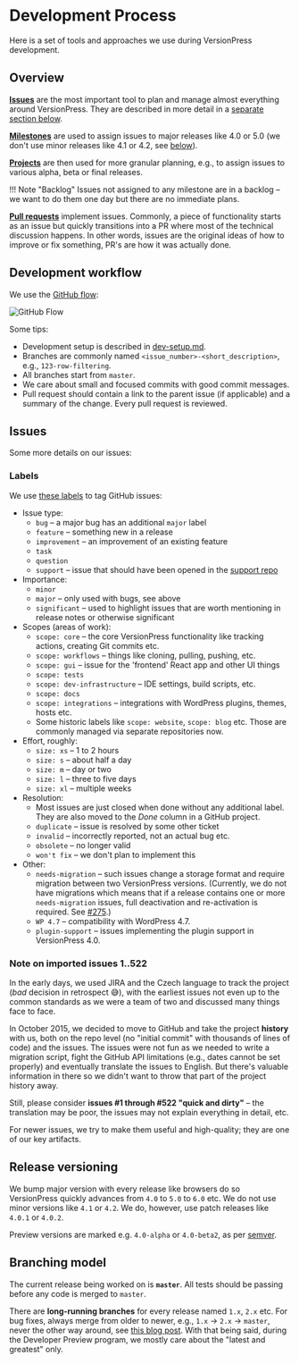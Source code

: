 # Development Process

Here is a set of tools and approaches we use during VersionPress development.

## Overview

[**Issues**](https://github.com/versionpress/versionpress/issues) are the most important tool to plan and manage almost everything around VersionPress. They are described in more detail in a [separate section below](#issues).

[**Milestones**](https://github.com/versionpress/versionpress/milestones) are used to assign issues to major releases like 4.0 or 5.0 (we don't use minor releases like 4.1 or 4.2, see [below](#release-versioning)).

[**Projects**](https://github.com/versionpress/versionpress/projects) are then used for more granular planning, e.g., to assign issues to various alpha, beta or final releases.

!!! Note "Backlog"
    Issues not assigned to any milestone are in a backlog – we want to do them one day but there are no immediate plans.

[**Pull requests**](https://github.com/versionpress/versionpress/pulls) implement issues. Commonly, a piece of functionality starts as an issue but quickly transitions into a PR where most of the technical discussion happens. In other words, issues are the original ideas of how to improve or fix something, PR's are how it was actually done.

## Development workflow

We use the [GitHub flow](https://guides.github.com/introduction/flow/):

![GitHub Flow](https://guides.github.com/activities/hello-world/branching.png)

Some tips:

- Development setup is described in [dev-setup.md](dev-setup.md).
- Branches are commonly named `<issue_number>-<short_description>`, e.g., `123-row-filtering`.
- All branches start from `master`.
- We care about small and focused commits with good commit messages.
- Pull request should contain a link to the parent issue (if applicable) and a summary of the change. Every pull request is reviewed.

## Issues

Some more details on our issues:

### Labels

We use [these labels](https://github.com/versionpress/versionpress/labels) to tag GitHub issues:

- Issue type:
    - `bug` – a major bug has an additional `major` label
    - `feature` – something new in a release
    - `improvement` – an improvement of an existing feature
    - `task`
    - `question`
    - `support` – issue that should have been opened in the [support repo](https://github.com/versionpress/support)
- Importance:
    - `minor`
    - `major` – only used with bugs, see above
    - `significant` – used to highlight issues that are worth mentioning in release notes or otherwise significant
- Scopes (areas of work):
    - `scope: core` – the core VersionPress functionality like tracking actions, creating Git commits etc.
    - `scope: workflows` – things like cloning, pulling, pushing, etc.
    - `scope: gui` – issue for the 'frontend' React app and other UI things
    - `scope: tests`
    - `scope: dev-infrastructure` – IDE settings, build scripts, etc.
    - `scope: docs`
    - `scope: integrations` – integrations with WordPress plugins, themes, hosts etc.
    - Some historic labels like `scope: website`, `scope: blog` etc. Those are commonly managed via separate repositories now.
- Effort, roughly:
    - `size: xs` – 1 to 2 hours
    - `size: s` – about half a day
    - `size: m` – day or two
    - `size: l` – three to five days
    - `size: xl` – multiple weeks
- Resolution:
    - Most issues are just closed when done without any additional label. They are also moved to the _Done_ column in a GitHub project.
    - `duplicate` – issue is resolved by some other ticket
    - `invalid` – incorrectly reported, not an actual bug etc.
    - `obsolete` – no longer valid
    - `won't fix` – we don't plan to implement this
- Other:
    - `needs-migration` – such issues change a storage format and require migration between two VersionPress versions. (Currently, we do not have migrations which means that if a release contains one or more `needs-migration` issues, full deactivation and re-activation is required. See [#275](https://github.com/versionpress/versionpress/issues/275).)
    - `WP 4.7` – compatibility with WordPress 4.7.
    - `plugin-support` – issues implementing the plugin support in VersionPress 4.0.

### Note on imported issues 1..522

In the early days, we used JIRA and the Czech language to track the project (*bad* decision in retrospect 😅), with the earliest issues not even up to the common standards as we were a team of two and discussed many things face to face.

In October 2015, we decided to move to GitHub and take the project **history** with us, both on the repo level (no "initial commit" with thousands of lines of code) and the issues. The issues were not fun as we needed to write a migration script, fight the GitHub API limitations (e.g., dates cannot be set properly) and eventually translate the issues to English. But there's valuable information in there so we didn't want to throw that part of the project history away.

Still, please consider **issues #1 through #522 "quick and dirty"** – the translation may be poor, the issues may not explain everything in detail, etc.

For newer issues, we try to make them useful and high-quality; they are one of our key artifacts.


## Release versioning

We bump major version with every release like browsers do so VersionPress quickly advances from `4.0` to `5.0` to `6.0` etc. We do not use minor versions like `4.1` or `4.2`. We do, however, use patch releases like `4.0.1` or `4.0.2`.

Preview versions are marked e.g. `4.0-alpha` or `4.0-beta2`, as per [semver](http://semver.org/).

## Branching model

The current release being worked on is **`master`**. All tests should be passing before any code is merged to `master`.

There are **long-running branches** for every release named `1.x`, `2.x` etc. For bug fixes, always merge from older to newer, e.g., `1.x` -> `2.x` -> `master`, never the other way around, see [this blog post](http://blogs.atlassian.com/2013/11/the-essence-of-branch-based-workflows/). With that being said, during the Developer Preview program, we mostly care about the "latest and greatest" only.
